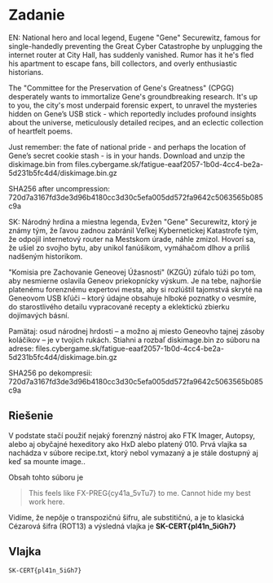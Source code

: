 # Zadanie

EN: National hero and local legend, Eugene "Gene" Securewitz, famous for single-handedly preventing the Great Cyber Catastrophe by unplugging the internet router at City Hall, has suddenly vanished. Rumor has it he's fled his apartment to escape fans, bill collectors, and overly enthusiastic historians.

The "Committee for the Preservation of Gene's Greatness" (CPGG) desperately wants to immortalize Gene's groundbreaking research. It's up to you, the city's most underpaid forensic expert, to unravel the mysteries hidden on Gene’s USB stick - which reportedly includes profound insights about the universe, meticulously detailed recipes, and an eclectic collection of heartfelt poems.

Just remember: the fate of national pride - and perhaps the location of Gene’s secret cookie stash - is in your hands. Download and unzip the diskimage.bin from files.cybergame.sk/fatigue-eaaf2057-1b0d-4cc4-be2a-5d231b5fc4d4/diskimage.bin.gz

SHA256 after uncompression: 720d7a3167fd3de3d96b4180cc3d30c5efa005dd572fa9642c5063565b085c9a

SK: Národný hrdina a miestna legenda, Evžen "Gene" Securewitz, ktorý je známy tým, že ľavou zadnou zabránil Veľkej Kybernetickej Katastrofe tým, že odpojil internetový router na Mestskom úrade, náhle zmizol. Hovorí sa, že ušiel zo svojho bytu, aby unikol fanúšikom, vymáhačom dlhov a príliš nadšeným historikom.

"Komisia pre Zachovanie Geneovej Úžasnosti" (KZGÚ) zúfalo túži po tom, aby nesmierne oslavila Geneov priekopnícky výskum. Je na tebe, najhoršie platenému forenznému expertovi mesta, aby si rozlúštil tajomstvá skryté na Geneovom USB kľúči – ktorý údajne obsahuje hlboké poznatky o vesmíre, do starostlivého detailu vypracované recepty a eklektickú zbierku dojímavých básní.

Pamätaj: osud národnej hrdosti – a možno aj miesto Geneovho tajnej zásoby koláčikov – je v tvojich rukách. Stiahni a rozbaľ diskimage.bin zo súboru na adrese: files.cybergame.sk/fatigue-eaaf2057-1b0d-4cc4-be2a-5d231b5fc4d4/diskimage.bin.gz

SHA256 po dekompresii: 720d7a3167fd3de3d96b4180cc3d30c5efa005dd572fa9642c5063565b085c9a

## Riešenie

V podstate stačí použiť nejaký forenzný nástroj ako FTK Imager, Autopsy, alebo aj obyčajné hexeditory ako HxD alebo platený 010. Prvá vlajka sa nachádza v súbore recipe.txt, ktorý nebol vymazaný a je stále dostupný aj keď sa mounte image..



Obsah tohto súboru je 

> This feels like FX-PREG{cy41a_5vTu7} to me. Cannot hide my best work here.

Vidíme, že nepôje o transpozičnú šifru, ale substitičnú, a je to klasická Cézarová šifra (ROT13) a výsledná vlajka je **SK-CERT{pl41n_5iGh7}**



## Vlajka

```
SK-CERT{pl41n_5iGh7}
```
